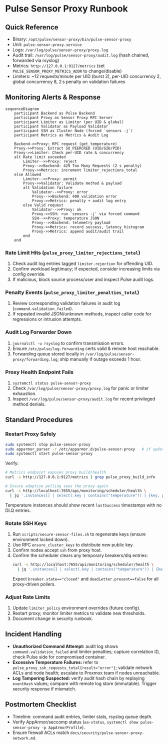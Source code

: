 # Pulse Sensor Proxy Runbook

## Quick Reference
- Binary: `/opt/pulse/sensor-proxy/bin/pulse-sensor-proxy`
- Unit: `pulse-sensor-proxy.service`
- Logs: `/var/log/pulse/sensor-proxy/proxy.log`
- Audit trail: `/var/log/pulse/sensor-proxy/audit.log` (hash chained, forwarded via rsyslog)
- Metrics: `http://127.0.0.1:9127/metrics` (set `PULSE_SENSOR_PROXY_METRICS_ADDR` to change/disable)
- Limiters: ~12 requests/minute per UID (burst 2), per-UID concurrency 2, global concurrency 8, 2 s penalty on validation failures

## Monitoring Alerts & Response

```mermaid
sequenceDiagram
    participant Backend as Pulse Backend
    participant Proxy as Sensor Proxy RPC Server
    participant Limiter as Limiter (per UID & global)
    participant Validator as Payload Validator
    participant SSH as Cluster Node (forced `sensors -j`)
    participant Metrics as Metrics & Audit Log

    Backend->>Proxy: RPC request (get_temperature)
    Proxy->>Proxy: Extract SO_PEERCRED (UID/GID/PID)
    Proxy->>Limiter: Check per-UID rate & concurrency
    alt Rate limit exceeded
        Limiter-->>Proxy: reject
        Proxy-->>Backend: 429 Too Many Requests (2 s penalty)
        Proxy->>Metrics: increment limiter_rejections_total
    else Allowed
        Limiter-->>Proxy: permit
        Proxy->>Validator: Validate method & payload
        alt Validation failure
            Validator-->>Proxy: error
            Proxy-->>Backend: 400 validation error
            Proxy->>Metrics: penalty + audit log entry
        else Valid request
            Validator-->>Proxy: ok
            Proxy->>SSH: run `sensors -j` via forced command
            SSH-->>Proxy: temperature JSON
            Proxy-->>Backend: telemetry payload
            Proxy->>Metrics: record success, latency histogram
            Proxy->>Metrics: append audit/audit trail
        end
    end
```

### Rate Limit Hits (`pulse_proxy_limiter_rejections_total`)
1. Check audit log entries tagged `limiter.rejection` for offending UID.
2. Confirm workload legitimacy; if expected, consider increasing limits via config override.
3. If malicious, block source process/user and inspect Pulse audit logs.

### Penalty Events (`pulse_proxy_limiter_penalties_total`)
1. Review corresponding validation failures in audit log (`command.validation_failed`).
2. If repeated invalid JSON/unknown methods, inspect caller code for regressions or intrusion attempts.

### Audit Log Forwarder Down
1. `journalctl -u rsyslog` to confirm transmission errors.
2. Ensure `/etc/pulse/log-forwarding` certs valid & remote host reachable.
3. Forwarding queue stored locally in `/var/log/pulse/sensor-proxy/forwarding.log`; ship manually if outage exceeds 1 hour.

### Proxy Health Endpoint Fails
1. `systemctl status pulse-sensor-proxy`
2. Check `/var/log/pulse/sensor-proxy/proxy.log` for panic or limiter exhaustion.
3. Inspect `/var/log/pulse/sensor-proxy/audit.log` for recent privileged method denials.

## Standard Procedures
### Restart Proxy Safely
```bash
sudo systemctl stop pulse-sensor-proxy
sudo apparmor_parser -r /etc/apparmor.d/pulse-sensor-proxy   # if updating policy
sudo systemctl start pulse-sensor-proxy
```
Verify:
```bash
# Metrics endpoint exposes proxy build/health
curl -s http://127.0.0.1:9127/metrics | grep pulse_proxy_build_info

# Ensure adaptive polling sees the proxy again
curl -s http://localhost:7655/api/monitoring/scheduler/health \
  | jq '.instances[] | select(.key | contains("temperature")) | {key, pollStatus}'
```
Temperature instances should show recent `lastSuccess` timestamps with no DLQ entries.

### Rotate SSH Keys
1. Run `scripts/secure-sensor-files.sh` to regenerate keys (ensure environment locked down).
2. Use RPC `ensure_cluster_keys` to distribute new public key.
3. Confirm nodes accept `ssh` from proxy host.
4. Confirm the scheduler clears any temporary breakers/dlq entries:
   ```bash
   curl -s http://localhost:7655/api/monitoring/scheduler/health \
     | jq '.instances[] | select(.key | contains("temperature")) | {key, breaker: .breaker.state, deadLetter: .deadLetter.present}'
   ```
   Expect `breaker.state=="closed"` and `deadLetter.present==false` for all proxy-driven pollers.

### Adjust Rate Limits
1. Update `limiter_policy` environment overrides (future config).
2. Restart proxy; monitor limiter metrics to validate new thresholds.
3. Document change in security runbook.

## Incident Handling
- **Unauthorized Command Attempt:** audit log shows `command.validation_failed` and limiter penalties; capture correlation ID, check Pulse side for compromised container.
- **Excessive Temperature Failures:** refer to `pulse_proxy_ssh_requests_total{result="error"}`; validate network ACLs and node health; escalate to Proxmox team if nodes unreachable.
- **Log Tampering Suspected:** verify audit hash chain by replaying `eventHash` values; compare with remote log store (immutable). Trigger security response if mismatch.

## Postmortem Checklist
- Timeline: command audit entries, limiter stats, rsyslog queue depth.
- Verify AppArmor/seccomp status (`aa-status`, `systemctl show pulse-sensor-proxy -p AppArmorProfile`).
- Ensure firewall ACLs match `docs/security/pulse-sensor-proxy-network.md`.
